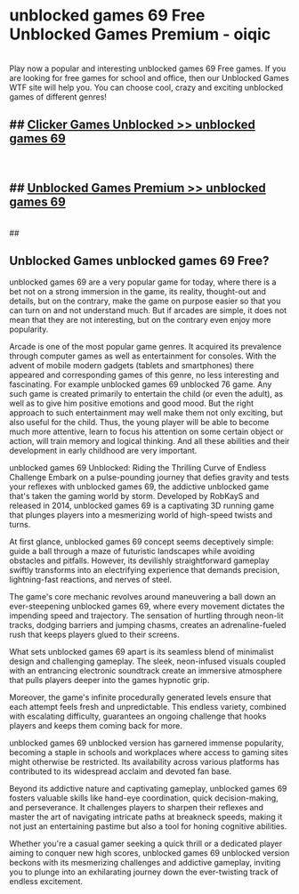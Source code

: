 # unblocked games 69 Free Unblocked Games Premium - oiqic <br>
<br>
Play now a popular and interesting unblocked games 69 Free games. If you are looking for free games for school and office, then our Unblocked Games WTF site will help you. You can choose cool, crazy and exciting unblocked games of different genres!


## ##  [Clicker Games Unblocked >> unblocked games 69](http://freeplayer.one?title=unblocked_games_69&ref=M1)
  <br>

##  ## [Unblocked Games Premium >> unblocked games 69](http://freeplayer.one?title=unblocked_games_69&ref=M1)
  <br>
  ##



## Unblocked Games unblocked games 69 Free?

unblocked games 69 are a very popular game for today, where there is a bet not on a strong immersion in the game, its reality, thought-out and details, but on the contrary, make the game on purpose easier so that you can turn on and not understand much. But if arcades are simple, it does not mean that they are not interesting, but on the contrary even enjoy more popularity.

Arcade is one of the most popular game genres. It acquired its prevalence through computer games as well as entertainment for consoles. With the advent of mobile modern gadgets (tablets and smartphones) there appeared and corresponding games of this genre, no less interesting and fascinating. For example unblocked games 69 unblocked 76 game. Any such game is created primarily to entertain the child (or even the adult), as well as to give him positive emotions and good mood. But the right approach to such entertainment may well make them not only exciting, but also useful for the child. Thus, the young player will be able to become much more attentive, learn to focus his attention on some certain object or action, will train memory and logical thinking. And all these abilities and their development in early childhood are very important.

unblocked games 69 Unblocked: Riding the Thrilling Curve of Endless Challenge
Embark on a pulse-pounding journey that defies gravity and tests your reflexes with unblocked games 69, the addictive unblocked game that's taken the gaming world by storm. Developed by RobKayS and released in 2014, unblocked games 69 is a captivating 3D running game that plunges players into a mesmerizing world of high-speed twists and turns.

At first glance, unblocked games 69 concept seems deceptively simple: guide a ball through a maze of futuristic landscapes while avoiding obstacles and pitfalls. However, its devilishly straightforward gameplay swiftly transforms into an electrifying experience that demands precision, lightning-fast reactions, and nerves of steel.

The game's core mechanic revolves around maneuvering a ball down an ever-steepening unblocked games 69, where every movement dictates the impending speed and trajectory. The sensation of hurtling through neon-lit tracks, dodging barriers and jumping chasms, creates an adrenaline-fueled rush that keeps players glued to their screens.

What sets unblocked games 69 apart is its seamless blend of minimalist design and challenging gameplay. The sleek, neon-infused visuals coupled with an entrancing electronic soundtrack create an immersive atmosphere that pulls players deeper into the games hypnotic grip.

Moreover, the game's infinite procedurally generated levels ensure that each attempt feels fresh and unpredictable. This endless variety, combined with escalating difficulty, guarantees an ongoing challenge that hooks players and keeps them coming back for more.

unblocked games 69 unblocked version has garnered immense popularity, becoming a staple in schools and workplaces where access to gaming sites might otherwise be restricted. Its availability across various platforms has contributed to its widespread acclaim and devoted fan base.

Beyond its addictive nature and captivating gameplay, unblocked games 69 fosters valuable skills like hand-eye coordination, quick decision-making, and perseverance. It challenges players to sharpen their reflexes and master the art of navigating intricate paths at breakneck speeds, making it not just an entertaining pastime but also a tool for honing cognitive abilities.

Whether you're a casual gamer seeking a quick thrill or a dedicated player aiming to conquer new high scores, unblocked games 69 unblocked version beckons with its mesmerizing challenges and addictive gameplay, inviting you to plunge into an exhilarating journey down the ever-twisting track of endless excitement.